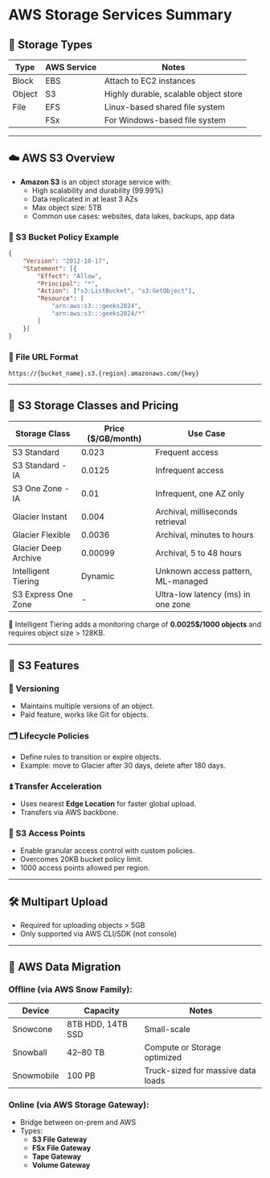 # AWS Storage Services Summary

## 🧱 Storage Types

| Type        | AWS Service | Notes                                  |
|-------------|-------------|----------------------------------------|
| Block       | EBS         | Attach to EC2 instances                |
| Object      | S3          | Highly durable, scalable object store |
| File        | EFS         | Linux-based shared file system        |
|             | FSx         | For Windows-based file system         |

---

## ☁️ AWS S3 Overview

- **Amazon S3** is an object storage service with:
  - High scalability and durability (99.99%)
  - Data replicated in at least 3 AZs
  - Max object size: 5TB
  - Common use cases: websites, data lakes, backups, app data

### 📜 S3 Bucket Policy Example

```json
{
    "Version": "2012-10-17",
    "Statement": [{
        "Effect": "Allow",
        "Principal": "*",
        "Action": ["s3:ListBucket", "s3:GetObject"],
        "Resource": [
            "arn:aws:s3:::geeks2024",
            "arn:aws:s3:::geeks2024/*"
        ]
    }]
}
```

### 🔗 File URL Format

```
https://{bucket_name}.s3.{region}.amazonaws.com/{key}
```

---

## 💾 S3 Storage Classes and Pricing

| Storage Class             | Price ($/GB/month) | Use Case                                 |
|--------------------------|--------------------|-------------------------------------------|
| S3 Standard              | 0.023              | Frequent access                          |
| S3 Standard - IA         | 0.0125             | Infrequent access                        |
| S3 One Zone - IA         | 0.01               | Infrequent, one AZ only                  |
| Glacier Instant          | 0.004              | Archival, milliseconds retrieval         |
| Glacier Flexible         | 0.0036             | Archival, minutes to hours               |
| Glacier Deep Archive     | 0.00099            | Archival, 5 to 48 hours                  |
| Intelligent Tiering      | Dynamic            | Unknown access pattern, ML-managed       |
| S3 Express One Zone      | -                  | Ultra-low latency (ms) in one zone       |

📌 Intelligent Tiering adds a monitoring charge of **0.0025$/1000 objects** and requires object size > 128KB.

---

## 🚀 S3 Features

### 🔄 Versioning

- Maintains multiple versions of an object.
- Paid feature, works like Git for objects.

### 🗂️ Lifecycle Policies

- Define rules to transition or expire objects.
- Example: move to Glacier after 30 days, delete after 180 days.

### ⏫ Transfer Acceleration

- Uses nearest **Edge Location** for faster global upload.
- Transfers via AWS backbone.

### 🧩 S3 Access Points

- Enable granular access control with custom policies.
- Overcomes 20KB bucket policy limit.
- 1000 access points allowed per region.

---

## 🛠️ Multipart Upload

- Required for uploading objects > 5GB
- Only supported via AWS CLI/SDK (not console)

---

## 🚚 AWS Data Migration

### Offline (via AWS Snow Family):

| Device       | Capacity       | Notes                                |
|--------------|----------------|--------------------------------------|
| Snowcone     | 8TB HDD, 14TB SSD | Small-scale                         |
| Snowball     | 42–80 TB        | Compute or Storage optimized         |
| Snowmobile   | 100 PB          | Truck-sized for massive data loads   |

### Online (via AWS Storage Gateway):

- Bridge between on-prem and AWS
- Types:
  - **S3 File Gateway**
  - **FSx File Gateway**
  - **Tape Gateway**
  - **Volume Gateway**